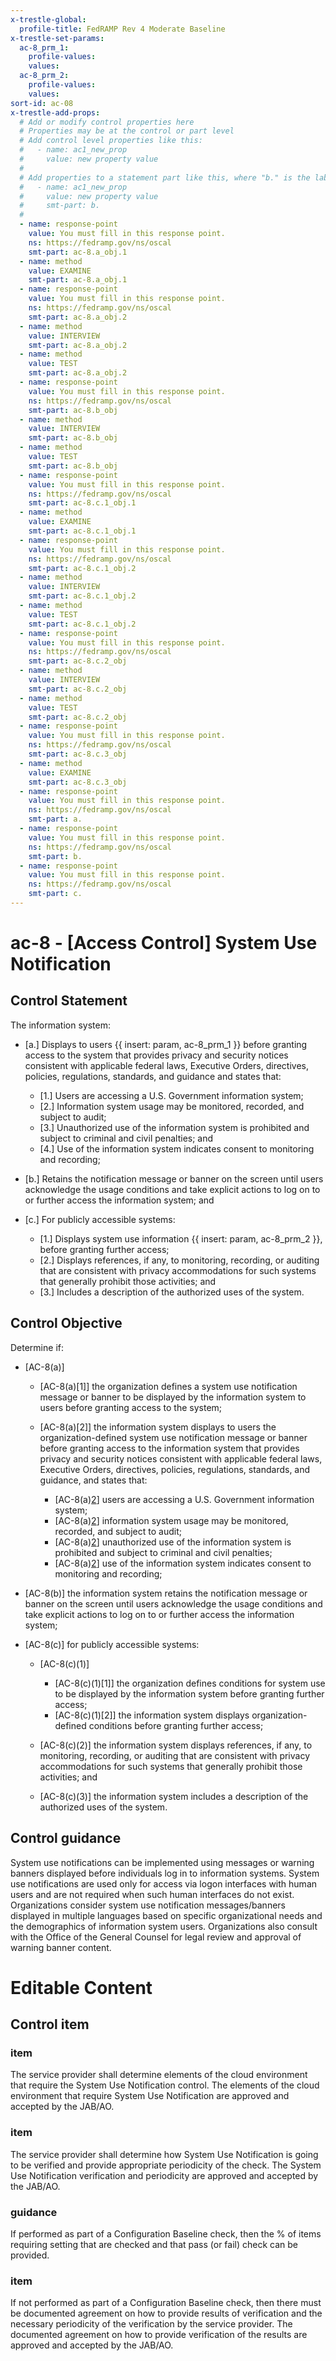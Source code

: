 ```yaml
---
x-trestle-global:
  profile-title: FedRAMP Rev 4 Moderate Baseline
x-trestle-set-params:
  ac-8_prm_1:
    profile-values:
    values:
  ac-8_prm_2:
    profile-values:
    values:
sort-id: ac-08
x-trestle-add-props:
  # Add or modify control properties here
  # Properties may be at the control or part level
  # Add control level properties like this:
  #   - name: ac1_new_prop
  #     value: new property value
  #
  # Add properties to a statement part like this, where "b." is the label of the target statement part
  #   - name: ac1_new_prop
  #     value: new property value
  #     smt-part: b.
  #
  - name: response-point
    value: You must fill in this response point.
    ns: https://fedramp.gov/ns/oscal
    smt-part: ac-8.a_obj.1
  - name: method
    value: EXAMINE
    smt-part: ac-8.a_obj.1
  - name: response-point
    value: You must fill in this response point.
    ns: https://fedramp.gov/ns/oscal
    smt-part: ac-8.a_obj.2
  - name: method
    value: INTERVIEW
    smt-part: ac-8.a_obj.2
  - name: method
    value: TEST
    smt-part: ac-8.a_obj.2
  - name: response-point
    value: You must fill in this response point.
    ns: https://fedramp.gov/ns/oscal
    smt-part: ac-8.b_obj
  - name: method
    value: INTERVIEW
    smt-part: ac-8.b_obj
  - name: method
    value: TEST
    smt-part: ac-8.b_obj
  - name: response-point
    value: You must fill in this response point.
    ns: https://fedramp.gov/ns/oscal
    smt-part: ac-8.c.1_obj.1
  - name: method
    value: EXAMINE
    smt-part: ac-8.c.1_obj.1
  - name: response-point
    value: You must fill in this response point.
    ns: https://fedramp.gov/ns/oscal
    smt-part: ac-8.c.1_obj.2
  - name: method
    value: INTERVIEW
    smt-part: ac-8.c.1_obj.2
  - name: method
    value: TEST
    smt-part: ac-8.c.1_obj.2
  - name: response-point
    value: You must fill in this response point.
    ns: https://fedramp.gov/ns/oscal
    smt-part: ac-8.c.2_obj
  - name: method
    value: INTERVIEW
    smt-part: ac-8.c.2_obj
  - name: method
    value: TEST
    smt-part: ac-8.c.2_obj
  - name: response-point
    value: You must fill in this response point.
    ns: https://fedramp.gov/ns/oscal
    smt-part: ac-8.c.3_obj
  - name: method
    value: EXAMINE
    smt-part: ac-8.c.3_obj
  - name: response-point
    value: You must fill in this response point.
    ns: https://fedramp.gov/ns/oscal
    smt-part: a.
  - name: response-point
    value: You must fill in this response point.
    ns: https://fedramp.gov/ns/oscal
    smt-part: b.
  - name: response-point
    value: You must fill in this response point.
    ns: https://fedramp.gov/ns/oscal
    smt-part: c.
---
```


# ac-8 - \[Access Control\] System Use Notification

## Control Statement

The information system:

- \[a.\] Displays to users {{ insert: param, ac-8_prm_1 }} before granting access to the system that provides privacy and security notices consistent with applicable federal laws, Executive Orders, directives, policies, regulations, standards, and guidance and states that:

  - \[1.\] Users are accessing a U.S. Government information system;
  - \[2.\] Information system usage may be monitored, recorded, and subject to audit;
  - \[3.\] Unauthorized use of the information system is prohibited and subject to criminal and civil penalties; and
  - \[4.\] Use of the information system indicates consent to monitoring and recording;

- \[b.\] Retains the notification message or banner on the screen until users acknowledge the usage conditions and take explicit actions to log on to or further access the information system; and

- \[c.\] For publicly accessible systems:

  - \[1.\] Displays system use information {{ insert: param, ac-8_prm_2 }}, before granting further access;
  - \[2.\] Displays references, if any, to monitoring, recording, or auditing that are consistent with privacy accommodations for such systems that generally prohibit those activities; and
  - \[3.\] Includes a description of the authorized uses of the system.

## Control Objective

Determine if:

- \[AC-8(a)\]

  - \[AC-8(a)[1]\] the organization defines a system use notification message or banner to be displayed by the information system to users before granting access to the system;
  - \[AC-8(a)[2]\] the information system displays to users the organization-defined system use notification message or banner before granting access to the information system that provides privacy and security notices consistent with applicable federal laws, Executive Orders, directives, policies, regulations, standards, and guidance, and states that:

    - \[AC-8(a)[2](1)\] users are accessing a U.S. Government information system;
    - \[AC-8(a)[2](2)\] information system usage may be monitored, recorded, and subject to audit;
    - \[AC-8(a)[2](3)\] unauthorized use of the information system is prohibited and subject to criminal and civil penalties;
    - \[AC-8(a)[2](4)\] use of the information system indicates consent to monitoring and recording;

- \[AC-8(b)\] the information system retains the notification message or banner on the screen until users acknowledge the usage conditions and take explicit actions to log on to or further access the information system;

- \[AC-8(c)\] for publicly accessible systems:

  - \[AC-8(c)(1)\]

    - \[AC-8(c)(1)[1]\] the organization defines conditions for system use to be displayed by the information system before granting further access;
    - \[AC-8(c)(1)[2]\] the information system displays organization-defined conditions before granting further access;

  - \[AC-8(c)(2)\] the information system displays references, if any, to monitoring, recording, or auditing that are consistent with privacy accommodations for such systems that generally prohibit those activities; and
  - \[AC-8(c)(3)\] the information system includes a description of the authorized uses of the system.

## Control guidance

System use notifications can be implemented using messages or warning banners displayed before individuals log in to information systems. System use notifications are used only for access via logon interfaces with human users and are not required when such human interfaces do not exist. Organizations consider system use notification messages/banners displayed in multiple languages based on specific organizational needs and the demographics of information system users. Organizations also consult with the Office of the General Counsel for legal review and approval of warning banner content.

# Editable Content

<!-- Make additions and edits below -->
<!-- The above represents the contents of the control as received by the profile, prior to additions. -->
<!-- If the profile makes additions to the control, they will appear below. -->
<!-- The above markdown may not be edited but you may edit the content below, and/or introduce new additions to be made by the profile. -->
<!-- If there is a yaml header at the top, parameter values may be edited. Use --set-parameters to incorporate the changes during assembly. -->
<!-- The content here will then replace what is in the profile for this control, after running profile-assemble. -->
<!-- The added parts in the profile for this control are below.  You may edit them and/or add new ones. -->
<!-- Each addition must have a heading either of the form ## Control my_addition_name -->
<!-- or ## Part a. (where the a. refers to one of the control statement labels.) -->
<!-- "## Control" parts are new parts added after the statement part. -->
<!-- "## Part" parts are new parts added into the top-level statement part with that label. -->
<!-- Subparts may be added with nested hash levels of the form ### My Subpart Name -->
<!-- underneath the parent ## Control or ## Part being added -->
<!-- See https://ibm.github.io/compliance-trestle/tutorials/ssp_profile_catalog_authoring/ssp_profile_catalog_authoring for guidance. -->

## Control item

### item

The service provider shall determine elements of the cloud environment that require the System Use Notification control. The elements of the cloud environment that require System Use Notification are approved and accepted by the JAB/AO.

### item

The service provider shall determine how System Use Notification is going to be verified and provide appropriate periodicity of the check. The System Use Notification verification and periodicity are approved and accepted by the JAB/AO.

### guidance

If performed as part of a Configuration Baseline check, then the % of items requiring setting that are checked and that pass (or fail) check can be provided.

### item

If not performed as part of a Configuration Baseline check, then there must be documented agreement on how to provide results of verification and the necessary periodicity of the verification by the service provider. The documented agreement on how to provide verification of the results are approved and accepted by the JAB/AO.
